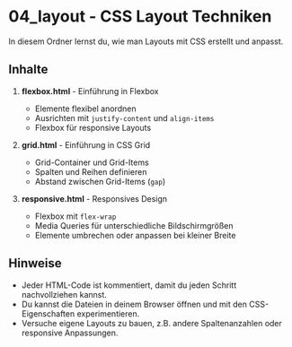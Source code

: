 # 04_layout - CSS Layout Techniken

In diesem Ordner lernst du, wie man Layouts mit CSS erstellt und anpasst.

## Inhalte
1. **flexbox.html** - Einführung in Flexbox  
   - Elemente flexibel anordnen  
   - Ausrichten mit `justify-content` und `align-items`  
   - Flexbox für responsive Layouts

2. **grid.html** - Einführung in CSS Grid  
   - Grid-Container und Grid-Items  
   - Spalten und Reihen definieren  
   - Abstand zwischen Grid-Items (`gap`)

3. **responsive.html** - Responsives Design  
   - Flexbox mit `flex-wrap`  
   - Media Queries für unterschiedliche Bildschirmgrößen  
   - Elemente umbrechen oder anpassen bei kleiner Breite

## Hinweise
- Jeder HTML-Code ist kommentiert, damit du jeden Schritt nachvollziehen kannst.  
- Du kannst die Dateien in deinem Browser öffnen und mit den CSS-Eigenschaften experimentieren.  
- Versuche eigene Layouts zu bauen, z.B. andere Spaltenanzahlen oder responsive Anpassungen.
